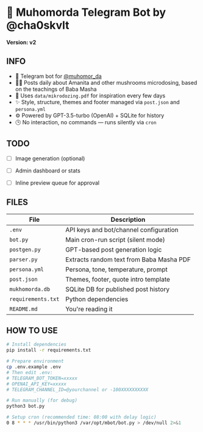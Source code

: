# 🍄 Muhomorda Telegram Bot by @cha0skvlt  
**Version: v2**

## INFO
- 🤖 Telegram bot for [@muhomor_da](https://t.me/muhomor_da)
- 🧙‍♀️ Posts daily about Amanita and other mushrooms microdosing, based on the teachings of Baba Masha
- 📄 Uses `data/mikrodozing.pdf` for inspiration every few days
- ✨ Style, structure, themes and footer managed via `post.json` and `persona.yml`
- ⚙️ Powered by GPT-3.5-turbo (OpenAI) + SQLite for history
- 🕒 No interaction, no commands — runs silently via `cron`

## TODO
- [ ] Image generation (optional)
- [ ] Admin dashboard or stats
- [ ] Inline preview queue for approval


## FILES
| File            | Description                              |
|-----------------|------------------------------------------|
| `.env`          | API keys and bot/channel configuration   |
| `bot.py`        | Main cron-run script (silent mode)       |
| `postgen.py`    | GPT-based post generation logic          |
| `parser.py`     | Extracts random text from Baba Masha PDF |
| `persona.yml`   | Persona, tone, temperature, prompt       |
| `post.json`     | Themes, footer, quote intro template     |
| `mukhomorda.db` | SQLite DB for published post history     |
| `requirements.txt` | Python dependencies                   |
| `README.md`     | You're reading it                        |

## HOW TO USE

```bash
# Install dependencies
pip install -r requirements.txt

# Prepare environment
cp .env.example .env
# Then edit .env:
# TELEGRAM_BOT_TOKEN=xxxxx
# OPENAI_API_KEY=xxxxx
# TELEGRAM_CHANNEL_ID=@yourchannel or -100XXXXXXXXXX

# Run manually (for debug)
python3 bot.py

# Setup cron (recommended time: 08:00 with delay logic)
0 8 * * * /usr/bin/python3 /var/opt/mbot/bot.py > /dev/null 2>&1
